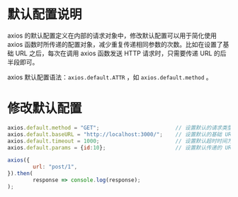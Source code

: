 # 默认配置说明

axios 的默认配置定义在内部的请求对象中，修改默认配置可以用于简化使用 axios 函数时所传递的配置对象，减少重复传递相同参数的次数。比如在设置了基础 URL 之后，每次在调用 axios 函数发送 HTTP 请求时，只需要传递 URL 的后半段即可。

axios 默认配置语法：`axios.default.ATTR` ，如 `axios.default.method` 。

# 修改默认配置

```jsx
axios.default.method = "GET";                        // 设置默认的请求类型为 GET 
axios.default.baseURL = "http://localhost:3000/";    // 设置默认的基础 URL
axios.default.timeout = 1000;                        // 设置默认超时时间为 1s (1000ms)
axios.default.params = {id:10};                      // 设置默认传递的 URL 参数

axios({
		url: "post/1",
}).then(
		response => console.log(response);
);
```
